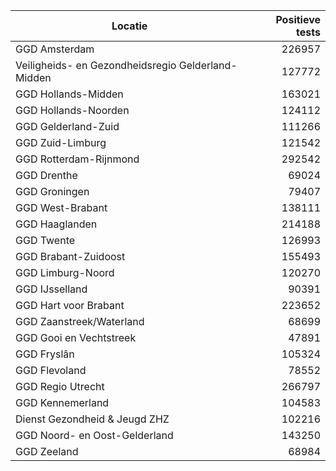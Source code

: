| Locatie | Positieve tests |
|---------|----------------:|
| GGD Amsterdam                            | 226957 |
| Veiligheids- en Gezondheidsregio Gelderland-Midden | 127772 |
| GGD Hollands-Midden                      | 163021 |
| GGD Hollands-Noorden                     | 124112 |
| GGD Gelderland-Zuid                      | 111266 |
| GGD Zuid-Limburg                         | 121542 |
| GGD Rotterdam-Rijnmond                   | 292542 |
| GGD Drenthe                              | 69024 |
| GGD Groningen                            | 79407 |
| GGD West-Brabant                         | 138111 |
| GGD Haaglanden                           | 214188 |
| GGD Twente                               | 126993 |
| GGD Brabant-Zuidoost                     | 155493 |
| GGD Limburg-Noord                        | 120270 |
| GGD IJsselland                           | 90391 |
| GGD Hart voor Brabant                    | 223652 |
| GGD Zaanstreek/Waterland                 | 68699 |
| GGD Gooi en Vechtstreek                  | 47891 |
| GGD Fryslân                              | 105324 |
| GGD Flevoland                            | 78552 |
| GGD Regio Utrecht                        | 266797 |
| GGD Kennemerland                         | 104583 |
| Dienst Gezondheid & Jeugd ZHZ            | 102216 |
| GGD Noord- en Oost-Gelderland            | 143250 |
| GGD Zeeland                              | 68984 |
